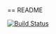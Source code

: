 == README

[![Build Status](https://api.travis-ci.org/g-ilham/wow_calendar.svg?branch=master)](https://travis-ci.org/g-ilham/wow_calendar)

